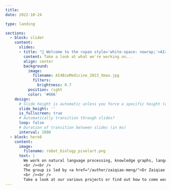 ```yaml
---
title: 
date: 2022-10-24

type: landing

sections:
  - block: slider
    content:
      slides:
      - title: "👋 Welcome to the <span style='white-space: nowrap;'>AI4BioMed</span> Lab"
        content: Take a look at what we're working on...
        align: center
        background:
          image:
            filename: AI4BioMedicine_2023_Xmax.jpg
            filters:
              brightness: 0.7
          position: right
          color: '#666'
    design:
      # Slide height is automatic unless you force a specific height (e.g. '400px')
      slide_height: ''
      is_fullscreen: true
      # Automatically transition through slides?
      loop: false
      # Duration of transition between slides (in ms)
      interval: 2000
  - block: hero8
    content:
      image:
        filename: robot_biology_pixelart.png
      text: |
        We work on natural language processing, knowledge graphs, language models and more to extract and infer biomedical knowledge.
        <br /><br />
        The group is led by <a href="/author/zaiqiao-meng/">Dr Zaiqiao Meng</a> and <a href="/author/jake-lever/">Dr Jake Lever</a> in the <a href="https://www.gla.ac.uk/schools/computing/">School of Computing Science</a> at the University of Glasgow.
        <br /><br />
        Take a look at our various projects or find out how to come work with us!
---
```

